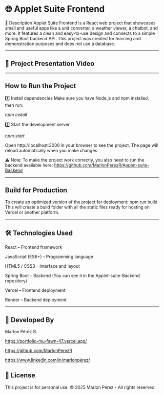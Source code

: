 
# 🌐 Applet Suite Frontend

🧩 Description
Applet Suite Frontend is a React web project that showcases small and useful apps like a unit converter, a weather viewer, a chatbot, and more.
It features a clean and easy-to-use design and connects to a simple Spring Boot backend API.
This project was created for learning and demonstration purposes and does not use a database.

---
## 🎥 Project Presentation Video


---
## How to Run the Project

1️⃣ Install dependencies
Make sure you have Node.js and npm installed, then run:

_npm install_

2️⃣ Start the development server

_npm start_

Open http://localhost:3000 in your browser to see the project.
The page will reload automatically when you make changes.

⚠️ Note: To make the project work correctly, you also need to run the backend available here: https://github.com/MarlonPerezR/Applet-suite-Backend

---
## Build for Production
To create an optimized version of the project for deployment:
npm run build 
This will create a build folder with all the static files ready for hosting on Vercel or another platform.

---
## 🛠️ Technologies Used
React – Frontend framework

JavaScript (ES6+) – Programming language

HTML5 / CSS3 – Interface and layout

Spring Boot – Backend  (You can see it in the Applet-suite-Backend repository)

Vercel – Frontend deployment 

Render – Backend deployment

---
## 👥 Developed By

Marlon Pérez R.

https://portfolio-mu-fawn-47.vercel.app/

https://github.com/MarlonPerezR

https://www.linkedin.com/in/marlonpérez/

## 📄 License

This project is for personal use. © 2025 Marlon Pérez - All rights reserved.
